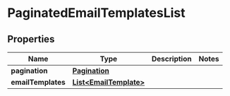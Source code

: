 

# PaginatedEmailTemplatesList

## Properties

Name | Type | Description | Notes
------------ | ------------- | ------------- | -------------
**pagination** | [**Pagination**](Pagination.md) |  | 
**emailTemplates** | [**List&lt;EmailTemplate&gt;**](EmailTemplate.md) |  | 




